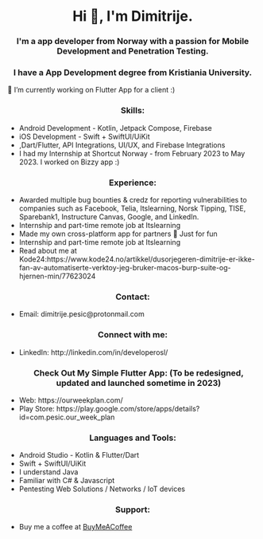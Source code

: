 <h1 align="center">Hi 👋, I'm Dimitrije.</h1>
<h3 align="center">I'm a app developer from Norway with a passion for Mobile Development and Penetration Testing.</h3>
<h3 align="center">I have a App Development degree from Kristiania University.</h3>
🔭 I’m currently working on Flutter App for a client :)
<h3 align="center">Skills:</h3>
<ul>
    <li>Android Development - Kotlin, Jetpack Compose, Firebase</li>
     <li>iOS Development - Swift + SwiftUI/UiKit</li>
    <li>,Dart/Flutter, API Integrations, UI/UX, and Firebase Integrations</li>
    <li> I had my Internship at Shortcut Norway - from February 2023 to May 2023. I worked on Bizzy app :) </li>
</ul>
<h3 align="center">Experience:</h3>
<ul>
    <li>Awarded multiple bug bounties & credz for reporting vulnerabilities to companies such as Facebook, Telia, Itslearning, Norsk Tipping, TISE, Sparebank1, Instructure Canvas, Google, and LinkedIn.</li>
    <li>Internship and part-time remote job at Itslearning</li>
 <li>Made my own cross-platform app for partners 💙 Just for fun</li>
 <li>Internship and part-time remote job at Itslearning</li>
 <li>Read about me at Kode24:https://www.kode24.no/artikkel/dusorjegeren-dimitrije-er-ikke-fan-av-automatiserte-verktoy-jeg-bruker-macos-burp-suite-og-hjernen-min/77623024</li>
</ul>
<h3 align="center">Contact:</h3>
<ul>
    <li>Email: dimitrije.pesic@protonmail.com</li>
</ul>
<h3 align="center">Connect with me:</h3>
<ul>
    <li>LinkedIn: http://linkedin.com/in/developerosl/</li>
 <h3 align="center">Check Out My Simple Flutter App: (To be redesigned, updated and launched sometime in 2023)</h3>
 <li>Web: https://ourweekplan.com/</li>
 <li>Play Store: https://play.google.com/store/apps/details?id=com.pesic.our_week_plan</li>
</ul>
<h3 align="center">Languages and Tools:</h3>
<ul>
    <li>Android Studio - Kotlin & Flutter/Dart</li>
    <li>Swift + SwiftUI/UiKit</li>
    <li>I understand Java</li>
    <li>Familiar with C# & Javascript</li>
    <li>Pentesting Web Solutions / Networks / IoT devices</li>
</ul>
<h3 align="center">Support:</h3>
<ul>
    <li>Buy me a coffee at <a href="https://www.buymeacoffee.com/ektemfg">BuyMeACoffee</a></li>
</ul>
